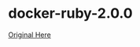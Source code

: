 docker-ruby-2.0.0
=================

[Original Here](https://github.com/patrickod/docker-ruby-2.0.0-p247)
